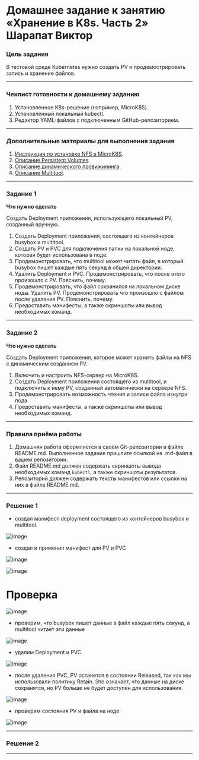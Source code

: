 # Домашнее задание к занятию «Хранение в K8s. Часть 2» Шарапат Виктор

### Цель задания

В тестовой среде Kubernetes нужно создать PV и продемострировать запись и хранение файлов.

------

### Чеклист готовности к домашнему заданию

1. Установленное K8s-решение (например, MicroK8S).
2. Установленный локальный kubectl.
3. Редактор YAML-файлов с подключенным GitHub-репозиторием.

------

### Дополнительные материалы для выполнения задания

1. [Инструкция по установке NFS в MicroK8S](https://microk8s.io/docs/nfs). 
2. [Описание Persistent Volumes](https://kubernetes.io/docs/concepts/storage/persistent-volumes/). 
3. [Описание динамического провижининга](https://kubernetes.io/docs/concepts/storage/dynamic-provisioning/). 
4. [Описание Multitool](https://github.com/wbitt/Network-MultiTool).

------

### Задание 1

**Что нужно сделать**

Создать Deployment приложения, использующего локальный PV, созданный вручную.

1. Создать Deployment приложения, состоящего из контейнеров busybox и multitool.
2. Создать PV и PVC для подключения папки на локальной ноде, которая будет использована в поде.
3. Продемонстрировать, что multitool может читать файл, в который busybox пишет каждые пять секунд в общей директории. 
4. Удалить Deployment и PVC. Продемонстрировать, что после этого произошло с PV. Пояснить, почему.
5. Продемонстрировать, что файл сохранился на локальном диске ноды. Удалить PV.  Продемонстрировать что произошло с файлом после удаления PV. Пояснить, почему.
5. Предоставить манифесты, а также скриншоты или вывод необходимых команд.

------

### Задание 2

**Что нужно сделать**

Создать Deployment приложения, которое может хранить файлы на NFS с динамическим созданием PV.

1. Включить и настроить NFS-сервер на MicroK8S.
2. Создать Deployment приложения состоящего из multitool, и подключить к нему PV, созданный автоматически на сервере NFS.
3. Продемонстрировать возможность чтения и записи файла изнутри пода. 
4. Предоставить манифесты, а также скриншоты или вывод необходимых команд.

------

### Правила приёма работы

1. Домашняя работа оформляется в своём Git-репозитории в файле README.md. Выполненное задание пришлите ссылкой на .md-файл в вашем репозитории.
2. Файл README.md должен содержать скриншоты вывода необходимых команд `kubectl`, а также скриншоты результатов.
3. Репозиторий должен содержать тексты манифестов или ссылки на них в файле README.md.

---

### Решение 1

* создал манифест deployment состоящего из контейнеров busybox и multitool.

![image](https://github.com/user-attachments/assets/a1a2aaf3-5789-4ae6-a1f2-0bee875b334a)

* создал и применил манифест для PV и PVC 

![image](https://github.com/user-attachments/assets/5196f201-888b-48d6-b54b-bedcf8f36c77)

![image](https://github.com/user-attachments/assets/2e476e92-8aa8-49d5-aaee-0dac97e71179)

# Проверка

![image](https://github.com/user-attachments/assets/140ee72e-a0d8-4b68-b114-654a03f4c73c)

* проверим, что busybox пишет данные в файл каждые пять секунд, а multitool читает эти данные

![image](https://github.com/user-attachments/assets/87e8de07-10d1-4f52-9e50-e8cafd70b8f0)

* удалим Deployment и PVC

![image](https://github.com/user-attachments/assets/c02d76c9-c92a-4aed-b508-7fac8915dfc1)

* после удаления PVC, PV останется в состоянии Released, так как мы использовали политику Retain. Это означает, что данные на диске сохранятся, но PV больше не будет доступен для использования.

![image](https://github.com/user-attachments/assets/34a01e10-4f35-453a-80de-f85211b6a33f)

* проверим состояния PV и файла на ноде
  
![image](https://github.com/user-attachments/assets/e66d82b1-6b27-4a84-aaee-eb867aeee97c)



---

### Решение 2

---



